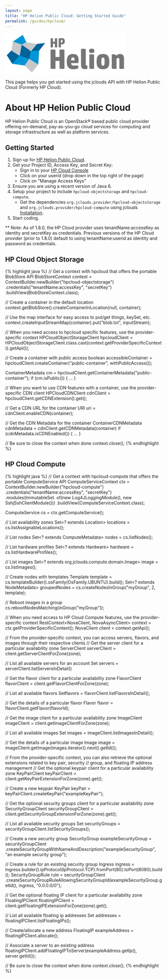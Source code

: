 ```yaml
---
layout: page
title: "HP Helion Public Cloud: Getting Started Guide"
permalink: /guides/hpcloud/
---
```

![HP Helion](/img/logos/hp-helion.png)

This page helps you get started using the jclouds API with HP Helion Public Cloud (Formerly HP Cloud).

# About HP Helion Public Cloud
HP Helion Public Cloud is an OpenStack® based public cloud provider offering on-demand, pay-as-you-go cloud services for computing and storage infrastructure as well as platform services.

## Getting Started
1. Sign up for [HP Helion Public Cloud](http://www.hpcloud.com/cloud-credit).
2. Get your Project ID, Access Key, and Secret Key:
    - Sign in to your [HP Cloud Console](https://horizon.hpcloud.com)
    - Click on your userid (drop down in the top right of the page)
    - Click on "Manage Access Keys"
3. Ensure you are using a recent version of Java 6.
4. Setup your project to include `hpcloud-objectstorage` and `hpcloud-compute`.
	* Get the dependencies `org.jclouds.provider/hpcloud-objectstorage` and `org.jclouds.provider/hpcloud-compute` using jclouds [Installation](/start/install).
5. Start coding.

** Note: As of 1.8.0, the HP Cloud provider uses tenantName:accessKey as identity and secretKey as credentials. Previous 
versions of the HP Cloud provider (prior to 1.8.0) default to using tenantName:userid as identity and password as credentials. 

## HP Cloud Object Storage

{% highlight java %}
// Get a context with hpcloud that offers the portable BlobStore API
BlobStoreContext context = ContextBuilder.newBuilder("hpcloud-objectstorage")
                 .credentials("tenantName:accessKey", "secretKey")
                 .buildView(BlobStoreContext.class);

// Create a container in the default location
context.getBlobStore().createContainerInLocation(null, container);

// Use the map interface for easy access to put/get things, keySet, etc.
context.createInputStreamMap(container).put("blob.txt", inputStream);

// When you need access to hpcloud specific features, use the provider-specific context
HPCloudObjectStorageClient hpcloudClient =
	HPCloudObjectStorageClient.class.cast(context.getProviderSpecificContext().getApi());

// Create a container with public access
boolean accessibleContainer = hpcloudClient.createContainer("public-container", withPublicAccess());

ContainerMetadata cm = hpcloudClient.getContainerMetadata("public-container");
if (cm.isPublic()) {
	...
}

// When you want to use CDN features with a container, use the provider-specific CDN client
HPCloudCDNClient cdnClient = hpcloudClient.getCDNExtension().get();

// Get a CDN URL for the container
URI uri = cdnClient.enableCDN(container);

// Get the CDN Metadata for the container
ContainerCDNMetadata cdnMetadata = cdnClient.getCDNMetadata(container)
if (cdnMetadata.isCDNEnabled()) {
    ...
}

// Be sure to close the context when done
context.close();
{% endhighlight %}

## HP Cloud Compute

{% highlight java %}
// Get a context with hpcloud-compute that offers the portable ComputeService API
ComputeServiceContext ctx = ContextBuilder.newBuilder("hpcloud-compute")
                      .credentials("tenantName:accessKey", "secretKey")
                      .modules(ImmutableSet.<Module> of(new Log4JLoggingModule(),
                                                        new SshjSshClientModule()))
                      .buildView(ComputeServiceContext.class);

ComputeService cs = ctx.getComputeService();

// List availability zones
Set<? extends Location> locations = cs.listAssignableLocations();

// List nodes
Set<? extends ComputeMetadata> nodes = cs.listNodes();

// List hardware profiles
Set<? extends Hardware> hardware = cs.listHardwareProfiles();

// List images
Set<? extends org.jclouds.compute.domain.Image> image  = cs.listImages();

// Create nodes with templates
Template template = cs.templateBuilder().osFamily(OsFamily.UBUNTU).build();
Set<? extends NodeMetadata> groupedNodes = cs.createNodesInGroup("myGroup", 2, template);

// Reboot images in a group
cs.rebootNodesMatching(inGroup("myGroup"));

// When you need access to HP Cloud Compute features, use the provider-specific context
RestContext<NovaClient, NovaAsyncClient> context = ctx.getProviderSpecificContext();
NovaClient client = context.getApi();

// From the provider-specific context, you can access servers, flavors, and images through their respective clients
// Get the server client for a particular availability zone
ServerClient serverClient = client.getServerClientForZone(zone);

// List all available servers for an account
Set<Server> servers = serverClient.listServersInDetail()

// Get the flavor client for a particular availability zone
FlavorClient flavorClient = client.getFlavorClientForZone(zone);

// List all available flavors
Set<Flavor>flavors = flavorClient.listFlavorsInDetail();

// Get the details of a particular flavor
Flavor flavor = flavorClient.getFlavor(flavorId);

// Get the image client for a particular availability zone
ImageClient imageClient = client.getImageClientForZone(zone);

// List all available images
Set<Image> images = imageClient.listImagesInDetail();

// Get the details of a particular image
Image image = imageClient.getImage(images.iterator().next().getId());

// From the provider-specific context, you can also retrieve the optional extensions related to key pair, security
// group, and floating IP address management
// Get the optional keypair client for a particular availability zone
KeyPairClient keyPairClient = client.getKeyPairExtensionForZone(zone).get();

// Create a new keypair
KeyPair keyPair = keyPairClient.createKeyPair("exampleKeyPair");

// Get the optional security groups client for a particular availability zone
SecurityGroupClient securityGroupClient = client.getSecurityGroupExtensionForZone(zone).get();

// List all available security groups
Set<SecurityGroup> securityGroups = securityGroupClient.listSecurityGroups();

// Create a new security group
SecurityGroup exampleSecurityGroup = securityGroupClient
    .createSecurityGroupWithNameAndDescription("exampleSecurityGroup", "an example security group");

// Create a rule for an existing security group
Ingress ingress = Ingress.builder().ipProtocol(IpProtocol.TCP).fromPort(80).toPort(8080).build();
SecurityGroupRule rule = securityGroupClient
        .createSecurityGroupRuleAllowingSecurityGroupId(exampleSecurityGroup.getId(), ingress, "0.0.0.0/0");

// Get the optional floating IP client for a particular availability zone
FloatingIPClient floatingIPClient = client.getFloatingIPExtensionForZone(zone).get();

// List all available floating ip addresses
Set<FloatingIP> addresses = floatingIPClient.listFloatingIPs();

// Create/allocate a new address
FloatingIP exampleAddress = floatingIPClient.allocate();

// Associate a server to an existing address
floatingIPClient.addFloatingIPToServer(exampleAddress.getIp(), server.getId());

// Be sure to close the context when done
context.close();
{% endhighlight %}
